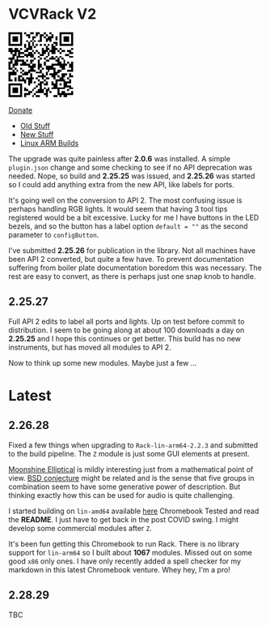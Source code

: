 # VCVRack V2

![Donate](PaypalDonate.png)

[Donate](https://www.paypal.com/donate/?hosted_button_id=Y94P8UE7PYCJY)

* [Old Stuff](index.md)
* [New Stuff](#latest)
* [Linux ARM Builds](https://drive.google.com/drive/folders/11k81iJwAW_xP3fNGO9ZmNh-XwS2DexbF)

The upgrade was quite painless after **2.0.6** was installed. A simple `plugin.json` change and some checking to see if no API deprecation was needed. Nope, so build and **2.25.25** was issued, and **2.25.26** was started so I could add anything extra from the new API, like labels for ports.

It's going well on the conversion to API 2. The most confusing issue is perhaps handling RGB lights. It would seem that having 3 tool tips registered would be a bit excessive. Lucky for me I have buttons in the LED bezels, and so the button has a label option `default = ""` as the second parameter to `configButton`.

I've submitted **2.25.26** for publication in the library. Not all machines have been API 2 converted, but quite a few have. To prevent documentation suffering from boiler plate documentation boredom this was necessary. The rest are easy to convert, as there is perhaps just one snap knob to handle.

## 2.25.27
Full API 2 edits to label all ports and lights. Up on test before commit to distribution. I seem to be going along at about 100 downloads a day on **2.25.25** and I hope this continues or get better. This build has no new instruments, but has moved all modules to API 2.

Now to think up some new modules. Maybe just a few ...

# Latest

## 2.26.28
Fixed a few things when upgrading to `Rack-lin-arm64-2.2.3` and submitted to the build pipeline. The `Z` module is just some GUI elements at present.

[Moonshine Elliptical](https://github.com/jackokring/KRTPluginA/blob/master/Z%20Moonshine%20Elliptical.pdf) is mildly interesting just from a mathematical point of view. [BSD conjecture](https://en.wikipedia.org/wiki/Birch_and_Swinnerton-Dyer_conjecture) might be related and is the sense that five groups in combination seem to have some generative power of description. But thinking exactly how this can be used for audio is quite challenging.

I started building on `lin-amd64` available [here](https://drive.google.com/drive/folders/11k81iJwAW_xP3fNGO9ZmNh-XwS2DexbF) Chromebook Tested and read the **README**. I just have to get back in the post COVID swing. I might develop some commercial modules after `Z`.

It's been fun getting this Chromebook to run Rack. There is no library support for `lin-arm64` so I built about **1067** modules. Missed out on some good `x86` only ones. I have only recently added a spell checker for my markdown in this latest Chromebook venture. Whey hey, I'm a pro!

## 2.28.29
TBC